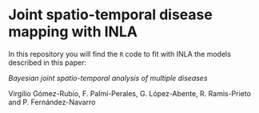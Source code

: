 # Joint spatio-temporal disease mapping with INLA

In this repository you will find the `R` code to fit with INLA the models
described in this paper:

*Bayesian joint spatio-temporal analysis of multiple diseases*

Virgilio Gómez-Rubio, F. Palmí-Perales, G. López-Abente, R. Ramis-Prieto and
P. Fernández-Navarro



